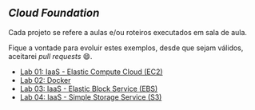 ## *Cloud Foundation*

Cada projeto se refere a aulas e/ou roteiros executados em sala de aula.

Fique a vontade para evoluir estes exemplos, desde que sejam válidos, aceitarei *pull requests* 😄.

 - [Lab 01: IaaS - Elastic Compute Cloud (EC2)](https://github.com/josecastillolema/fiap/blob/master/mob/cloud/lab01-iaas-ec2.md)
 - [Lab 02: Docker](https://github.com/josecastillolema/fiap/blob/master/mob/cloud/lab02-docker.md)
 - [Lab 03: IaaS - Elastic Block Service (EBS)](https://github.com/josecastillolema/fiap/blob/master/mob/cloud/lab02-iaas-ebs.md)
 - [Lab 04: IaaS - Simple Storage Service (S3)](https://github.com/josecastillolema/fiap/blob/master/mob/cloud/lab02-iaas-s3.md)
